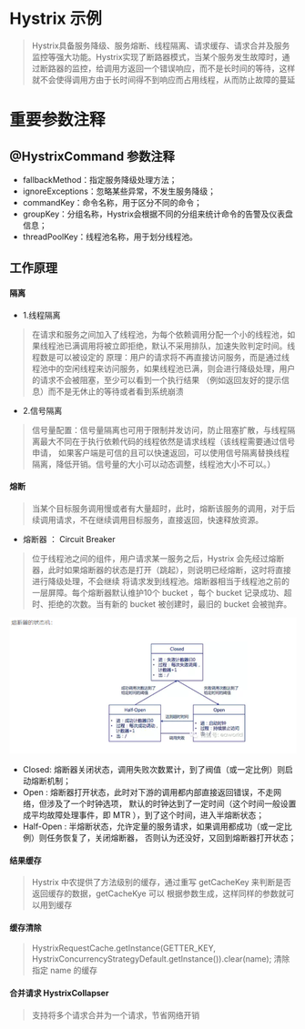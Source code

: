 # Hystrix 示例
> Hystrix具备服务降级、服务熔断、线程隔离、请求缓存、请求合并及服务监控等强大功能。Hystrix实现了断路器模式，当某个服务发生故障时，通过断路器的监控，给调用方返回一个错误响应，而不是长时间的等待，这样就不会使得调用方由于长时间得不到响应而占用线程，从而防止故障的蔓延

# 重要参数注释
## @HystrixCommand 参数注释
- fallbackMethod：指定服务降级处理方法；
- ignoreExceptions：忽略某些异常，不发生服务降级；
- commandKey：命令名称，用于区分不同的命令；
- groupKey：分组名称，Hystrix会根据不同的分组来统计命令的告警及仪表盘信息；
- threadPoolKey：线程池名称，用于划分线程池。

## 工作原理
#### 隔离
- 1.线程隔离
> 在请求和服务之间加入了线程池，为每个依赖调用分配一个小的线程池，如果线程池已满调用将被立即拒绝，默认不采用排队，加速失败判定时间。线程数是可以被设定的
>原理：用户的请求将不再直接访问服务，而是通过线程池中的空闲线程来访问服务，如果线程池已满，则会进行降级处理，用户的请求不会被阻塞，至少可以看到一个执行结果
（例如返回友好的提示信息）而不是无休止的等待或者看到系统崩溃

- 2.信号隔离
> 信号量配置：信号量隔离也可用于限制并发访问，防止阻塞扩散，与线程隔离最大不同在于执行依赖代码的线程依然是请求线程（该线程需要通过信号申请，
>如果客户端是可信的且可以快速返回，可以使用信号隔离替换线程隔离，降低开销。信号量的大小可以动态调整，线程池大小不可以。）

#### 熔断
> 当某个目标服务调用慢或者有大量超时，此时，熔断该服务的调用，对于后续调用请求，不在继续调用目标服务，直接返回，快速释放资源。
- 熔断器 ： Circuit Breaker 
> 位于线程池之间的组件，用户请求某一服务之后，Hystrix 会先经过熔断器，此时如果熔断器的状态是打开（跳起），则说明已经熔断，这时将直接进行降级处理，不会继续
>将请求发到线程池。熔断器相当于线程池之前的一层屏障。每个熔断器默认维护10个 bucket ，每个 bucket 记录成功、超时、拒绝的次数。当有新的 bucket 被创建时，最旧的 bucket 会被抛弃。

![alt 熔断器的状态机](熔断器状态机.png)
- Closed: 熔断器关闭状态，调用失败次数累计，到了阀值（或一定比例）则启动熔断机制；
- Open : 熔断器打开状态，此时对下游的调用都内部直接返回错误，不走网络，但涉及了一个时钟选项，
默认的时钟达到了一定时间（这个时间一般设置成平均故障处理事件，即 MTR ），到了这个时间，进入半熔断状态；
- Half-Open : 半熔断状态，允许定量的服务请求，如果调用都成功（或一定比例）则任务恢复了，关闭熔断器，
否则认为还没好，又回到熔断器打开状态；

#### 结果缓存
> Hystrix 中农提供了方法级别的缓存，通过重写 getCacheKey 来判断是否返回缓存的数据，getCacheKye 可以
>根据参数生成，这样同样的参数就可以用到缓存

#### 缓存清除
>  HystrixRequestCache.getInstance(GETTER_KEY, HystrixConcurrencyStrategyDefault.getInstance()).clear(name); 清除 指定 name 的缓存

####  合并请求 HystrixCollapser
> 支持将多个请求合并为一个请求，节省网络开销


